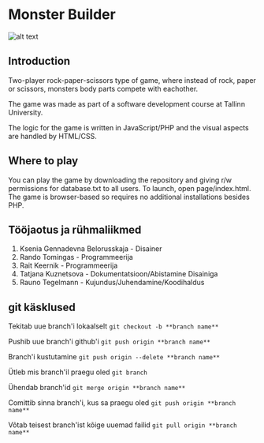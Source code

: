 # Monster Builder
![alt text](https://github.com/RaunoT/MonsterBuilder/blob/master/assets/screenshot.PNG?raw=true "Screenshot")

## Introduction

Two-player rock-paper-scissors type of game, where instead of rock, paper or scissors,
monsters body parts compete with eachother.

The game was made as part of a software development course at Tallinn University.

The logic for the game is written in JavaScript/PHP and the visual aspects are handled by HTML/CSS.


## Where to play

You can play the game by downloading the repository and giving r/w permissions for database.txt to all users. 
To launch, open page/index.html. The game is browser-based so requires no additional installations besides PHP.

## Tööjaotus ja rühmaliikmed

1. Ksenia Gennadevna Belorusskaja - Disainer
2. Rando Tomingas - Programmeerija
3. Rait Keernik - Programmeerija
4. Tatjana Kuznetsova - Dokumentatsioon/Abistamine Disainiga
5. Rauno Tegelmann - Kujundus/Juhendamine/Koodihaldus

## git käsklused

Tekitab uue branch'i lokaalselt
`git checkout -b **branch name**`

Pushib uue branch'i github'i
`git push origin **branch name**`

Branch'i kustutamine
`git push origin --delete **branch name**`

Ütleb mis branch'il praegu oled 
`git branch`

Ühendab branch'id
`git merge origin **branch name**`

Comittib sinna branch'i, kus sa praegu oled
`git push origin **branch name**`

Võtab teisest branch'ist kõige uuemad failid
`git pull origin **branch name**`